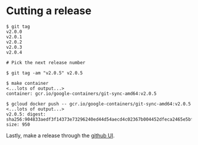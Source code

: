 # Cutting a release

```
$ git tag
v2.0.0
v2.0.1
v2.0.2
v2.0.3
v2.0.4

# Pick the next release number

$ git tag -am "v2.0.5" v2.0.5

$ make container
<...lots of output...>
container: gcr.io/google-containers/git-sync-amd64:v2.0.5

$ gcloud docker push -- gcr.io/google-containers/git-sync-amd64:v2.0.5
<...lots of output...>
v2.0.5: digest: sha256:904833aedf3f14373e73296240ed44d54aecd4c02367b004452dfeca2465e5bf size: 950
```

Lastly, make a release through the [github UI](https://github.com/kubernetes/git-sync/releases).
